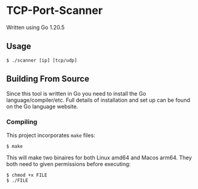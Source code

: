 # TCP-Port-Scanner

Written using Go 1.20.5

## Usage

```shell
$ ./scanner [ip] [tcp/udp]
```

## Building From Source

Since this tool is written in Go you need to install the Go language/compiler/etc. Full details of installation and set up can be found on the Go language website.

### Compiling 

This project incorporates `make` files:

`$ make`

This will make two binaires for both Linux amd64 and Macos arm64. They both need to given permissions before executing:

```shell
$ chmod +x FILE
$ ./FILE
```
